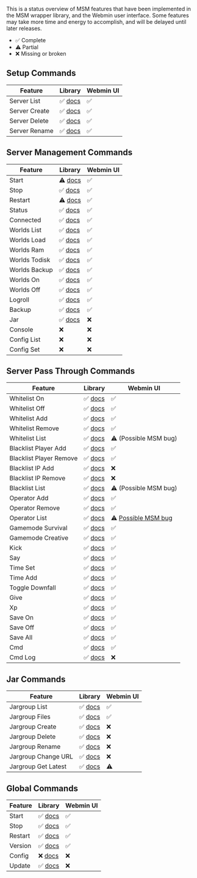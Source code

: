 
This is a status overview of MSM features that have been implemented in the
MSM wrapper library, and the Webmin user interface. Some features may take
more time and energy to accomplish, and will be delayed until later releases.

- ✅ Complete
- ⚠️ Partial
- ❌ Missing or broken

## Setup Commands

| Feature       | Library | Webmin UI |
|---------------|---------|-----------|
| Server List   | ✅ [docs](library#msm_server_list)   | ✅ |
| Server Create | ✅ [docs](library#msm_server_create) | ✅ |
| Server Delete | ✅ [docs](library#msm_server_delete) | ✅ |
| Server Rename | ✅ [docs](library#msm_server_rename) | ✅ |

## Server Management Commands

| Feature       | Library | Webmin UI |
|---------------|---------|-----------|
| Start         | ⚠️ [docs](library#msm_server_start)         | ✅ |
| Stop          | ✅ [docs](library#msm_server_stop)          | ✅ |
| Restart       | ⚠️ [docs](library#msm_server_start)         | ✅ |
| Status        | ✅ [docs](library#msm_server_status)        | ✅ |
| Connected     | ✅ [docs](library#msm_server_connected)     | ✅ |
| Worlds List   | ✅ [docs](library#msm_server_worlds_list)   | ✅ |
| Worlds Load   | ✅ [docs](library#msm_server_worlds_load)   | ✅ |
| Worlds Ram    | ✅ [docs](library#msm_server_worlds_ram)    | ✅ |
| Worlds Todisk | ✅ [docs](library#msm_server_worlds_todisk) | ✅ |
| Worlds Backup | ✅ [docs](library#msm_server_worlds_backup) | ✅ |
| Worlds On     | ✅ [docs](library#msm_server_worlds_on)     | ✅ |
| Worlds Off    | ✅ [docs](library#msm_server_worlds_off)    | ✅ |
| Logroll       | ✅ [docs](library#msm_server_logroll)       | ✅ |
| Backup        | ✅ [docs](library#msm_server_backup)        | ✅ |
| Jar           | ✅ [docs](library#msm_server_jar)           | ❌ |
| Console       | ❌ | ❌ |
| Config List   | ❌ | ❌ |
| Config Set    | ❌ | ❌ |

## Server Pass Through Commands

| Feature                 | Library | Webmin UI |
|-------------------------|---------|-----------|
| Whitelist On            | ✅ [docs](library#msm_server_start)          | ✅ |
| Whitelist Off           | ✅ [docs](library#msm_server_start)          | ✅ |
| Whitelist Add           | ✅ [docs](library#msm_server_start)          | ✅ |
| Whitelist Remove        | ✅ [docs](library#msm_server_start)          | ✅ |
| Whitelist List          | ✅ [docs](library#msm_server_start)          | ⚠️ (Possible MSM bug) |
| Blacklist Player Add    | ✅ [docs](library#msm_server_start)          | ✅ |
| Blacklist Player Remove | ✅ [docs](library#msm_server_start)          | ✅ |
| Blacklist IP Add        | ✅ [docs](library#msm_server_start)          | ❌ |
| Blacklist IP Remove     | ✅ [docs](library#msm_server_start)          | ❌ |
| Blacklist List          | ✅ [docs](library#msm_server_start)          | ⚠️ (Possible MSM bug) |
| Operator Add            | ✅ [docs](library#msm_server_start)          | ✅ |
| Operator Remove         | ✅ [docs](library#msm_server_start)          | ✅ |
| Operator List           | ✅ [docs](library#msm_server_start)          | ⚠️ [Possible MSM bug](https://github.com/bplower/webmin-minecraft-server-manager/issues/1) |
| Gamemode Survival       | ✅ [docs](library#msm_server_gm_survival)    | ✅ |
| Gamemode Creative       | ✅ [docs](library#msm_server_gm_creative)    | ✅ |
| Kick                    | ✅ [docs](library#msm_server_kick)           | ✅ |
| Say                     | ✅ [docs](library#msm_server_say)            | ✅ |
| Time Set                | ✅ [docs](library#msm_server_time_set)       | ✅ |
| Time Add                | ✅ [docs](library#msm_server_time_add)       | ✅ |
| Toggle Downfall         | ✅ [docs](library#msm_server_toggledownfall) | ✅ |
| Give                    | ✅ [docs](library#msm_server_give)           | ✅ |
| Xp                      | ✅ [docs](library#msm_server_xp)             | ✅ |
| Save On                 | ✅ [docs](library#msm_server_save_on)        | ✅ |
| Save Off                | ✅ [docs](library#msm_server_save_off)       | ✅ |
| Save All                | ✅ [docs](library#msm_server_save_all)       | ✅ |
| Cmd                     | ✅ [docs](library#msm_server_cmd)            | ✅ |
| Cmd Log                 | ✅ [docs](library#msm_server_cmdlog)         | ❌ |

## Jar Commands

| Feature             | Library | Webmin UI |
|---------------------|---------|-----------|
| Jargroup List       | ✅ [docs](library#msm_jargroup_list)      | ✅ |
| Jargroup Files      | ✅ [docs](library#msm_jargroup_files)     | ✅ |
| Jargroup Create     | ✅ [docs](library#msm_jargroup_create)    | ❌ |
| Jargroup Delete     | ✅ [docs](library#msm_jargroup_delete)    | ❌ |
| Jargroup Rename     | ✅ [docs](library#msm_jargroup_rename)    | ❌ |
| Jargroup Change URL | ✅ [docs](library#msm_jargroup_changeurl) | ❌ |
| Jargroup Get Latest | ✅ [docs](library#msm_jargroup_getlatest) | ⚠️ |

##  Global Commands

| Feature | Library | Webmin UI |
|---------|---------|-----------|
| Start   | ✅ [docs](library#msm_global_start) | ✅ |
| Stop    | ✅ [docs](library#msm_global_start) | ✅ |
| Restart | ✅ [docs](library#msm_global_start) | ✅ |
| Version | ✅ [docs](library#msm_global_start) | ✅ |
| Config  | ❌ [docs](library#msm_global_start) | ❌ |
| Update  | ✅ [docs](library#msm_global_start) | ❌ |
